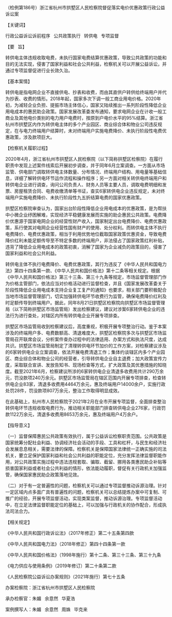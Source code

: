 （检例第186号）浙江省杭州市拱墅区人民检察院督促落实电价优惠政策行政公益诉讼案


【关键词】

行政公益诉讼诉前程序  公共政策执行  转供电  专项监督

【要  旨】

转供电主体违规收取电费，未执行国家电费结算优惠政策，导致公共政策的功能和目的无法实现，侵害了国家利益和社会公共利益，检察机关可以开展公益诉讼，并通过专项监督促进行业长效久治。

【基本案情】

转供电是指电网企业不直接供电、抄表和收费，而由其直供户转供给终端用户并代为抄表、收费的情形。2018年起，国家多次下调一般工商业用电价格。2020年初，为减轻企业负担、提振市场主体信心，国家又陆续推出一系列阶段性降低企业用电成本的惠民助企政策。国家发展改革委发布通知，要求电网企业在计收一般工商业及其他电价类别的电力用户电费时，按原到户电价水平的95%结算。浙江省杭州市拱墅区内作为转供电主体的多个产业园区、商业综合体和物业公司违反规定，在与电力终端用户结算时，未对终端用户实施电费降价、未执行阶段性电费优惠政策，涉及款项巨大。

【检察机关履职过程】

2020年4月，浙江省杭州市拱墅区人民检察院（以下简称拱墅区检察院）在履行职责中发现上述案件线索后开展初步调查，并于同年6月立案调查。一方面从市场监管、供电部门调取转供电主体数量、分布情况、终端用户结构、用电量等基础信息，详细了解转供电环节运作流程和操作程序；另一方面对相关转供电终端用户和转供电企业进行调查，询问公司负责人、财务人员等主要人员，调取电费明细和发票、房屋租赁合同、电费收缴清单等书证，查实6家转供电企业违反规定，未对终端用户实施电费降价、未执行阶段性九五折结算电费的国家优惠政策。

拱墅区检察院审查认为，国家出台阶段性降低企业用电成本的优惠政策，是为帮扶中小微企业纾困解难，实现经济平稳健康发展而实施的助企惠民公共政策。电费降价优惠源于国家电网企业的经营性财产收入，国家制定出台电费降价、电费优惠政策，系行使其对电网企业经营性国有财产的使用、处分权利。而转供电主体不执行电费降价、电费优惠政策，相当于利用优势地位截取国家政策优惠资金，导致电费降价红利未能足额传导至不特定多数的终端用户，非法侵占了国家政策红利补贴，违背了降低企业用电成本的政策初衷，消解了国家为企业减负的政策目的，侵害了国家利益和社会公共利益。

转供电主体不执行电费降价、电费优惠政策，其行为违反了《中华人民共和国电力法》第四十四条第一款、《中华人民共和国价格法》第十二条等相关规定。根据《中华人民共和国价格法》第三十三条、第三十九条等规定，市场监督管理部门作为价格主管部门，依法应当对价格活动进行监督检查，并且《国家发展改革委关于阶段性降低企业用电成本支持企业复工复产的通知》也要求，相关部门要积极配合当地市场监督管理部门，切实加强转供电环节收费行为监管，确保电费降价红利及时足额传导到终端用户。据此，同年8月21日拱墅区检察院向拱墅区市场监督管理局（以下简称拱墅区市场监管局）发出检察建议，建议对涉案6家转供电企业的违法行为进行查处，对辖区内所有转供电企业开展专项排查。

拱墅区市场监管局收到检察建议后，高度重视，积极开展专项整治行动。鉴于本案涉及的终端用户多、电费数额高、清退难度大，拱墅区检察院多次与拱墅区市场监管局召开联席会议，分析案件查办过程中的法律适用、办案方式和执法尺度，达成共识。拱墅区市场监管局制定了清理转供电环节加价的工作方案，对检察建议涉及的6家转供电企业立案调查，依法开展电费清退工作；集体约谈辖区内多个产业园区、商业综合体和物业公司的经营者，引导转供电企业自主退费；加大政策宣传力度，采取联合宣讲、发放告知书、现场检查等方式，扩大政策及其优惠措施的知晓度。截至2021年6月，检察建议所涉的6家转供电企业清退多收费用共计290万余元，罚没款项240万余元。拱墅区市场监管局在辖区范围内开展专项排查，检查转供电企业83家，清退多收费用4464万余元，惠及终端用户14000余户，实施行政处罚28件，罚没款项807万余元，整治工作取得明显成效。

在此基础上，杭州市人民检察院于2021年2月在全市开展专项监督，全面排查整治转供电环节违规收取电费行为，推动相关职能部门排查转供电企业276家，行政罚款1122万余元，清退多收费用8653万余元，惠及终端用户4万余户。

【指导意义】

（一）监督保障惠民公共政策有效执行，属于公益诉讼检察职责范围。公共政策是国家统筹分配社会利益、协调经济社会活动的手段、工具和杠杆，与民生和经济社会发展息息相关，需要法律的保障。检察机关是保障国家法律统一正确实施的司法机关，要立足保护国家利益和社会公共利益的职能定位，充分发挥法律监督职能作用，对公共政策实施过程中违法违规套取、骗取、截留、挪用各类惠民助企补贴等损害国家利益或者社会公共利益的情形，依法能动履职，督促有关行政机关加强监管，确保国家惠民助企政策落地见效。

（二）对于有一定普遍性的问题，检察机关可以通过专项监督推动诉源治理。针对一定区域内点多面广具有普遍性的问题，检察机关可以总结提炼办案中可复制、可推广的经验，开展专项监督活动，实现类案监督，推动诉源治理。专项监督活动中，在立足法律监督职能定位的基础上，可以加强与行政机关的协作配合，形成执法司法合力。

【相关规定】

《中华人民共和国行政诉讼法》（2017年修正）第二十五条第四款

《中华人民共和国电力法》（2018年修正）第四十四条第一款

《中华人民共和国价格法》（1998年施行）第十二条、第三十三条、第三十九条

《电力供应与使用条例》（2019年修订）第二十条第二款

《人民检察院公益诉讼办案规则》（2021年施行）第七十五条

办案检察院：浙江省杭州市拱墅区人民检察院

承办检察官：朱媚  余意然  华夏浩

案例撰写人：朱媚  余意然  周姝  毕克来

